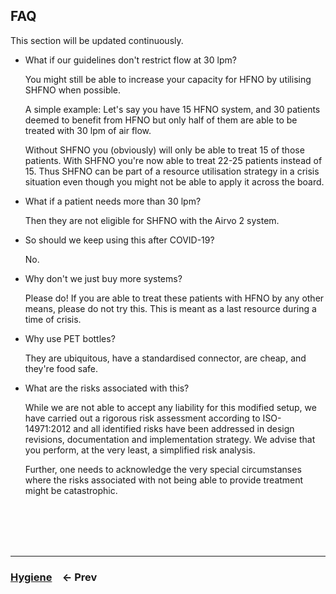 ## FAQ

This section will be updated continuously.

- What if our guidelines don't restrict flow at 30 lpm?

  You might still be able to increase your capacity for HFNO by utilising SHFNO when possible.

  A simple example: Let's say you have 15 HFNO system, and 30 patients deemed to benefit from HFNO but only half of them are able to be treated with 30 lpm of air flow.

  Without SHFNO you (obviously) will only be able to treat 15 of those patients. With SHFNO you're now able to treat 22-25 patients instead of 15. Thus SHFNO can be part of a resource utilisation strategy in a crisis situation even though you might not be able to apply it across the board.

- What if a patient needs more than 30 lpm?

  Then they are not eligible for SHFNO with the Airvo 2 system.

- So should we keep using this after COVID-19?

  No.

- Why don't we just buy more systems?

  Please do! If you are able to treat these patients with HFNO by any other means, please do not try this. This is meant as a last resource during a time of crisis.

- Why use PET bottles?

  They are ubiquitous, have a standardised connector, are cheap, and they're food safe.

- What are the risks associated with this?

  While we are not able to accept any liability for this modified setup, we have carried out a rigorous risk assessment according to ISO-14971:2012 and all identified risks have been addressed in design revisions, documentation and implementation strategy. We advise that you perform, at the very least, a simplified risk analysis.

  Further, one needs to acknowledge the very special circumstanses where the risks associated with not being able to provide treatment might be catastrophic.

<br /><br /><br /><br />

---

### [**Hygiene**](06%20Hygiene.md)&emsp;← Prev
